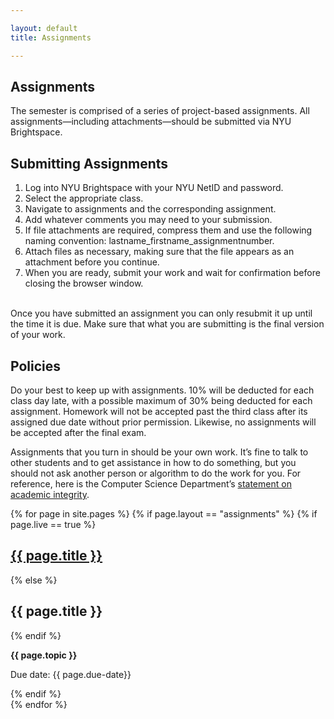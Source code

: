 ```yaml
---

layout: default
title: Assignments

---
```

<div class="assignments" markdown="1">
<div class="column-1" markdown="1">

## Assignments
The semester is comprised of a series of project-based assignments. All assignments—including attachments—should be submitted via NYU Brightspace.

## Submitting Assignments
1. Log into NYU Brightspace with your NYU NetID and password.
2. Select the appropriate class.
3. Navigate to assignments and the corresponding assignment.
4. Add whatever comments you may need to your submission.
5. If file attachments are required, compress them and use the following naming convention: lastname_firstname_assignmentnumber.
6. Attach files as necessary, making sure that the file appears as an attachment before you continue.
7. When you are ready, submit your work and wait for confirmation before closing the browser window.  

<br> 
Once you have submitted an assignment you can only resubmit it up until the time it is due. Make sure that what you are submitting is the final version of your work.

## Policies

Do your best to keep up with assignments. 10% will be deducted for each class day late, with a possible maximum of 30% being deducted for each assignment. Homework will not be accepted past the third class after its assigned due date without prior permission. Likewise, no assignments will be accepted after the final exam.

Assignments that you turn in should be your own work. It’s fine to talk to other students and to get assistance in how to do something, but you should not ask another person or algorithm to do the work for you. For reference, here is the Computer Science Department’s [statement on academic integrity](https://cs.nyu.edu/home/undergrad/policy.html).

</div>



<div class="column-2">


{% for page in site.pages %}
    {% if page.layout == "assignments" %}
        {% if page.live == true %}
        <h2><a href="{{ page.url | relative_url }}"> {{ page.title }}</a></h2>
        {% else %}
        <h2>{{ page.title }}</h2>
        {% endif %}  
        <p><strong>{{ page.topic }}</strong></p>
        <p>Due date: {{ page.due-date}}</p>
    {% endif %}      
{% endfor %}


</div>


</div>